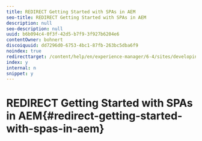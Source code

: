 ```yaml
---
title: REDIRECT Getting Started with SPAs in AEM
seo-title: REDIRECT Getting Started with SPAs in AEM
description: null
seo-description: null
uuid: b6b094c4-0f3f-42d5-b7f9-3f927b6204e6
contentOwner: bohnert
discoiquuid: dd7296d0-6753-4bc1-87fb-263bc5dba6f9
noindex: true
redirecttarget: /content/help/en/experience-manager/6-4/sites/developing/using/spa-getting-started-angular
index: y
internal: n
snippet: y
---
```


# REDIRECT Getting Started with SPAs in AEM{#redirect-getting-started-with-spas-in-aem}

